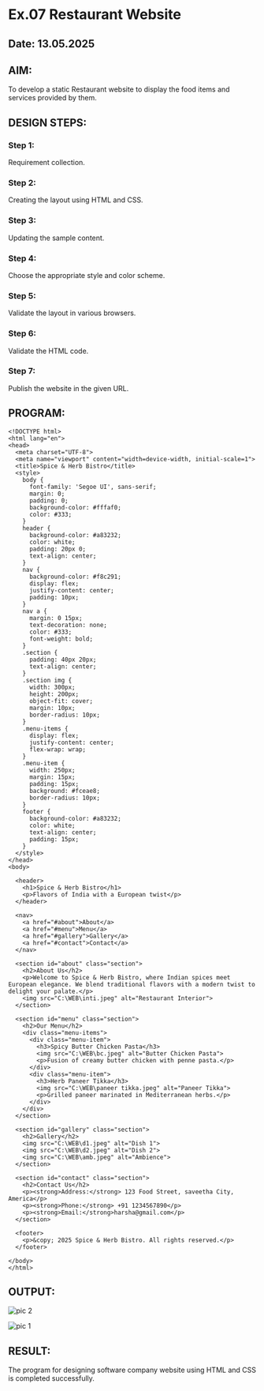 # Ex.07 Restaurant Website
## Date: 13.05.2025

## AIM:
To develop a static Restaurant website to display the food items and services provided by them.

## DESIGN STEPS:

### Step 1:
Requirement collection.

### Step 2:
Creating the layout using HTML and CSS.

### Step 3:
Updating the sample content.

### Step 4:
Choose the appropriate style and color scheme.

### Step 5:
Validate the layout in various browsers.

### Step 6:
Validate the HTML code.

### Step 7:
Publish the website in the given URL.

## PROGRAM:

```
<!DOCTYPE html>
<html lang="en">
<head>
  <meta charset="UTF-8">
  <meta name="viewport" content="width=device-width, initial-scale=1">
  <title>Spice & Herb Bistro</title>
  <style>
    body {
      font-family: 'Segoe UI', sans-serif;
      margin: 0;
      padding: 0;
      background-color: #fffaf0;
      color: #333;
    }
    header {
      background-color: #a83232;
      color: white;
      padding: 20px 0;
      text-align: center;
    }
    nav {
      background-color: #f8c291;
      display: flex;
      justify-content: center;
      padding: 10px;
    }
    nav a {
      margin: 0 15px;
      text-decoration: none;
      color: #333;
      font-weight: bold;
    }
    .section {
      padding: 40px 20px;
      text-align: center;
    }
    .section img {
      width: 300px;
      height: 200px;
      object-fit: cover;
      margin: 10px;
      border-radius: 10px;
    }
    .menu-items {
      display: flex;
      justify-content: center;
      flex-wrap: wrap;
    }
    .menu-item {
      width: 250px;
      margin: 15px;
      padding: 15px;
      background: #fceae8;
      border-radius: 10px;
    }
    footer {
      background-color: #a83232;
      color: white;
      text-align: center;
      padding: 15px;
    }
  </style>
</head>
<body>

  <header>
    <h1>Spice & Herb Bistro</h1>
    <p>Flavors of India with a European twist</p>
  </header>

  <nav>
    <a href="#about">About</a>
    <a href="#menu">Menu</a>
    <a href="#gallery">Gallery</a>
    <a href="#contact">Contact</a>
  </nav>

  <section id="about" class="section">
    <h2>About Us</h2>
    <p>Welcome to Spice & Herb Bistro, where Indian spices meet European elegance. We blend traditional flavors with a modern twist to delight your palate.</p>
    <img src="C:\WEB\inti.jpeg" alt="Restaurant Interior">
  </section>

  <section id="menu" class="section">
    <h2>Our Menu</h2>
    <div class="menu-items">
      <div class="menu-item">
        <h3>Spicy Butter Chicken Pasta</h3>
        <img src="C:\WEB\bc.jpeg" alt="Butter Chicken Pasta">
        <p>Fusion of creamy butter chicken with penne pasta.</p>
      </div>
      <div class="menu-item">
        <h3>Herb Paneer Tikka</h3>
        <img src="C:\WEB\paneer tikka.jpeg" alt="Paneer Tikka">
        <p>Grilled paneer marinated in Mediterranean herbs.</p>
      </div>
    </div>
  </section>

  <section id="gallery" class="section">
    <h2>Gallery</h2>
    <img src="C:\WEB\d1.jpeg" alt="Dish 1">
    <img src="C:\WEB\d2.jpeg" alt="Dish 2">
    <img src="C:\WEB\amb.jpeg" alt="Ambience">
  </section>

  <section id="contact" class="section">
    <h2>Contact Us</h2>
    <p><strong>Address:</strong> 123 Food Street, saveetha City, America</p>
    <p><strong>Phone:</strong> ‪+91 1234567890‬</p>
    <p><strong>Email:</strong>harsha@gmail.com</p>
  </section>

  <footer>
    <p>&copy; 2025 Spice & Herb Bistro. All rights reserved.</p>
  </footer>

</body>
</html>
```
## OUTPUT:
![pic 2](https://github.com/user-attachments/assets/f17828f1-3094-47c3-99fa-5aa6bdaffd17)

![pic 1](https://github.com/user-attachments/assets/35b1d80f-a464-40d5-b011-c7d1fdec5d6a)

## RESULT:
The program for designing software company website using HTML and CSS is completed successfully.
